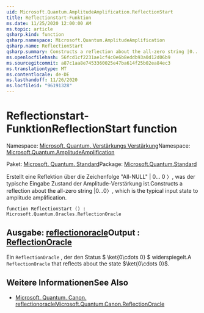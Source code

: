 ```yaml
---
uid: Microsoft.Quantum.AmplitudeAmplification.ReflectionStart
title: Reflectionstart-Funktion
ms.date: 11/25/2020 12:00:00 AM
ms.topic: article
qsharp.kind: function
qsharp.namespace: Microsoft.Quantum.AmplitudeAmplification
qsharp.name: ReflectionStart
qsharp.summary: Constructs a reflection about the all-zero string |0...0〉, which is the typical input state to amplitude amplification.
ms.openlocfilehash: 56fcd1cf2231ae1cf4c0e6b8eddb93a0d12d06b9
ms.sourcegitcommit: a87c1aa8e7453360025e47ba614f25b02ea84ec3
ms.translationtype: MT
ms.contentlocale: de-DE
ms.lasthandoff: 11/26/2020
ms.locfileid: "96191328"
---
```

# <a name="reflectionstart-function"></a><span data-ttu-id="c43ea-102">Reflectionstart-Funktion</span><span class="sxs-lookup"><span data-stu-id="c43ea-102">ReflectionStart function</span></span>

<span data-ttu-id="c43ea-103">Namespace: [Microsoft. Quantum. Verstärkungs Verstärkung](xref:Microsoft.Quantum.AmplitudeAmplification)</span><span class="sxs-lookup"><span data-stu-id="c43ea-103">Namespace: [Microsoft.Quantum.AmplitudeAmplification](xref:Microsoft.Quantum.AmplitudeAmplification)</span></span>

<span data-ttu-id="c43ea-104">Paket: [Microsoft. Quantum. Standard](https://nuget.org/packages/Microsoft.Quantum.Standard)</span><span class="sxs-lookup"><span data-stu-id="c43ea-104">Package: [Microsoft.Quantum.Standard](https://nuget.org/packages/Microsoft.Quantum.Standard)</span></span>


<span data-ttu-id="c43ea-105">Erstellt eine Reflektion über die Zeichenfolge "All-NULL" | 0... 0 〉, was der typische Eingabe Zustand der Amplitude-Verstärkung ist.</span><span class="sxs-lookup"><span data-stu-id="c43ea-105">Constructs a reflection about the all-zero string |0...0〉, which is the typical input state to amplitude amplification.</span></span>

```qsharp
function ReflectionStart () : Microsoft.Quantum.Oracles.ReflectionOracle
```


## <a name="output--reflectionoracle"></a><span data-ttu-id="c43ea-106">Ausgabe: [reflectionoracle](xref:Microsoft.Quantum.Oracles.ReflectionOracle)</span><span class="sxs-lookup"><span data-stu-id="c43ea-106">Output : [ReflectionOracle](xref:Microsoft.Quantum.Oracles.ReflectionOracle)</span></span>

<span data-ttu-id="c43ea-107">Ein `ReflectionOracle` , der den Status $ \ket{0\cdots 0} $ widerspiegelt.</span><span class="sxs-lookup"><span data-stu-id="c43ea-107">A `ReflectionOracle` that reflects about the state $\ket{0\cdots 0}$.</span></span>

## <a name="see-also"></a><span data-ttu-id="c43ea-108">Weitere Informationen</span><span class="sxs-lookup"><span data-stu-id="c43ea-108">See Also</span></span>

- [<span data-ttu-id="c43ea-109">Microsoft. Quantum. Canon. reflectionoracle</span><span class="sxs-lookup"><span data-stu-id="c43ea-109">Microsoft.Quantum.Canon.ReflectionOracle</span></span>](xref:Microsoft.Quantum.Canon.ReflectionOracle)